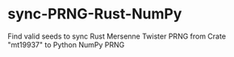 # sync-PRNG-Rust-NumPy
Find valid seeds to sync Rust Mersenne Twister PRNG from Crate "mt19937" to Python NumPy PRNG
